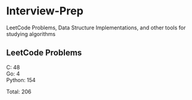 # Interview-Prep
LeetCode Problems, Data Structure Implementations, and other tools for studying algorithms

## LeetCode Problems
C:      48<br/>
Go:     4<br/>
Python: 154<br/>

Total:  206
